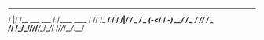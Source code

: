    __  ___              __            __ __     __ 
  /  |/  /__  ___  ___ / /____ ____  / // /_ __/ / 
 / /|_/ / _ \/ _ \(_-</ __/ -_) __/ / _  / // / _ \
/_/  /_/\___/_//_/___/\__/\__/_/   /_//_/\_,_/_.__/
                                                   
